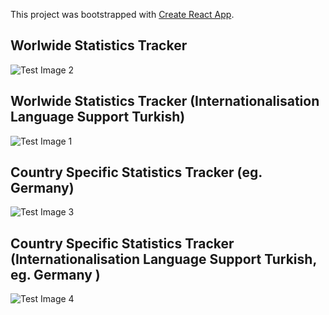 This project was bootstrapped with [Create React App](https://github.com/facebook/create-react-app).

## Worlwide Statistics Tracker

![Test Image 2](https://i.ibb.co/cbrW7w3/screencapture-localhost-3000-2020-04-15-23-27-11.png)

## Worlwide Statistics Tracker (Internationalisation Language Support Turkish)

![Test Image 1](https://i.ibb.co/0s2ZM0s/screencapture-localhost-3000-2020-04-15-23-25-56.png)

## Country Specific Statistics Tracker (eg. Germany)

![Test Image 3](https://i.ibb.co/0BXL9WX/screencapture-localhost-3000-Germany-2020-04-15-23-26-39.png)

## Country Specific Statistics Tracker (Internationalisation Language Support Turkish, eg. Germany )

![Test Image 4](https://i.ibb.co/pyyvqRx/screencapture-localhost-3000-Germany-2020-04-15-23-26-51.png)
